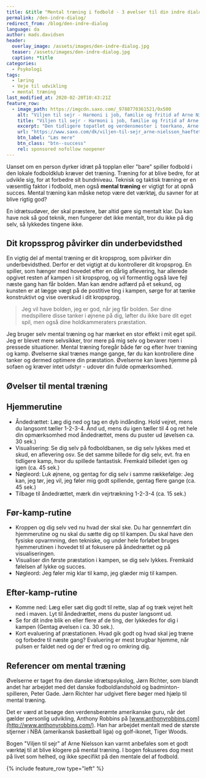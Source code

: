 ```yaml
---
title: &title "Mental træning i fodbold - 3 øvelser til din indre dialog"
permalink: /den-indre-dialog/
redirect_from: /blog/den-indre-dialog
language: da
author: mads.davidsen
header:
  overlay_image: /assets/images/den-indre-dialog.jpg
  teaser: /assets/images/den-indre-dialog.jpg
  caption: *title
categories:
  - Psykologi
tags:
  - læring
  - Veje til udvikling
  - mental træning
last_modified_at: 2020-02-20T10:43:21Z
feature_row:
  - image_path: https://imgcdn.saxo.com/_9788770361521/0x500
    alt: "Viljen til sejr - Harmoni i job, familie og fritid af Arne Nielsson"
    title: "Viljen til sejr - Harmoni i job, familie og fritid af Arne Nielson"
    excerpt: "Den tidligere topatlet og verdensmester i toerkano, Arne Nielsson, ved hvad personlig træning kan gøre for én. Som eliteidrætsudøver må man arbejde målrettet med sig selv. Men det samme bør man gøre som erhvervsmand m/k, partner og forælder. Hvis man vil opnå harmoni i tilværelsen. Kodeordene er begejstring, mental træning og coaching. Arne Nielsson trækker på egne erfaringer og går i denne ærlige og direkte bog imod dansk hængemulekultur, jantelovsmentalitet og notorisk berøringsangst over for problemer og forandringer. I stedet taler han indtrængende om værdien af troen på egne evner og modet til at sætte overliggeren højt. Om at anvende drømmen som kickstarter og optimismen som motor i den personlige udvikling. Viljen til sejr henvender sig til alle, der ønsker at blive bedre til det, der er vigtigt i deres tilværelse. Hvad enten det er jobbet, karrieren, parforholdet eller familien – eller det hele på én gang – giver den teknikker og gode råd, der er let anvendelige i den personlige træning. På mange forskellige niveauer, for lægfolk og professionelle."
    url: "https://www.saxo.com/dk/viljen-til-sejr_arne-nielsson_haeftet_9788791293061"
    btn_label: "Læs mere"
    btn_class: "btn--success"
    rel: sponsored nofollow noopener
---
```


Uanset om en person dyrker idræt på topplan eller "bare" spiller fodbold i den lokale fodboldklub kræver det træning. Træning for at blive bedre, for at udvikle sig, for at forbedre sit bundniveau. Teknisk og taktisk træning er en væsentlig faktor i fodbold, men også **mental træning** er vigtigt for at opnå succes. Mental træning kan måske netop være det værktøj, du savner for at blive rigtig god?

En idrætsudøver, der skal præstere, bør altid gøre sig mentalt klar. Du kan have nok så god teknik, men fungerer det ikke mentalt, tror du ikke på dig selv, så lykkedes tingene ikke.

## Dit kropssprog påvirker din underbevidsthed

En vigtig del af mental træning er dit kropsprog, som påvirker din underbevidsthed. Derfor er det vigtigt at du kontrollerer dit kropsprog. En spiller, som hænger med hovedet efter en dårlig aflevering, har allerede opgivet resten af kampen i sit kropsprog, og vil formentlig også lave fejl næste gang han får bolden. Man kan ændre adfærd på et sekund, og kunsten er at lægge vægt på de postitive ting i kampen, sørge for at tænke konstruktivt og vise overskud i dit kropsprog.

> Jeg vil have bolden, jeg er god, når jeg får bolden. Ser dine medspillere disse tanker i øjnene på dig, løfter du ikke bare dit eget spil, men også dine holdkammeraters præstation.

Jeg bruger selv mental træning og har mærket en stor effekt i mit eget spil. Jeg er blevet mere selvsikker, tror mere på mig selv og bevarer roen i pressede situationer. Mental træning foregår både før og efter hver træning og kamp. Øvelserne skal trænes mange gange, før du kan kontrollere dine tanker og dermed optimere din præstation. Øvelserne kan laves hjemme på sofaen og kræver intet udstyr - udover din fulde opmærksomhed.

## Øvelser til mental træning

## Hjemmerutine

- Åndedrættet: Læg dig ned og tag en dyb indånding. Hold vejret, mens du langsomt tæller 1-2-3-4. Ånd ud, mens du igen tæller til 4 og ret hele din opmærksomhed mod åndedrættet, mens du puster ud (øvelsen ca. 30 sek.)
- Visualisering: Se dig selv på fodboldbanen, se dig selv lykkes med et skud, en aflevering osv. Se det samme billede for dig selv, evt. fra en tidligere kamp, hvor du spillede fantastisk. Fremkald billedet igen og igen (ca. 45 sek.)
- Nøgleord: Luk øjnene, og gentag for dig selv i samme rækkefølge: Jeg kan, jeg tør, jeg vil, jeg føler mig godt spillende, gentag flere gange (ca. 45 sek.)
- Tilbage til åndedrættet, mærk din vejrtrækning 1-2-3-4 (ca. 15 sek.)

## Før-kamp-rutine

- Kroppen og dig selv ved nu hvad der skal ske. Du har gennemført din hjemmerutine og nu skal du sætte dig op til kampen. Du skal have den fysiske opvarmning, den tekniske, og under hele forløbet bruges hjemmerutinen i hovedet til at fokusere på åndedrættet og på visualiseringen.
- Visualiser din første præstation i kampen, se dig selv lykkes. Fremkald følelsen af lykke og succes.
- Nøgleord: Jeg føler mig klar til kamp, jeg glæder mig til kampen.

## Efter-kamp-rutine

- Komme ned: Læg eller sæt dig godt til rette, slap af og træk vejret helt ned i maven. Lyt til åndedrættet, mens du puster langsomt ud.
- Se for dit indre blik en eller flere af de ting, der lykkedes for dig i kampen (Gentag øvelsen i ca. 30 sek.).
- Kort evaluering af præstationen. Hvad gik godt og hvad skal jeg træne og forbedre til næste gang? Evaluering er mest brugbar hjemme, når pulsen er faldet ned og der er fred og ro omkring dig.

## Referencer om mental træning

Øvelserne er taget fra den danske idrætspsykolog, Jørn Richter, som blandt andet har arbejdet med det danske fodboldlandshold og badminton-spilleren, Peter Gade. Jørn Richter har udgivet flere bøger med hjælp til mental træning.

Det er værd at besøge den verdensberømte amerikanske guru, når det gælder personlig udvikling, Anthony Robbins på [www.anthonyrobbins.com](http://www.anthonyrobbins.com/). Han har arbejdet mentalt med de største stjerner i NBA (amerikansk basketball liga) og golf-ikonet, Tiger Woods.

Bogen "Viljen til sejr" af Arne Nielsson kan varmt anbefales som et godt værktøj til at blive klogere på mental træning. I bogen fokuseres dog mest på livet som helhed, og ikke specifikt på den mentale del af fodbold.

{% include feature_row type="left" %}
